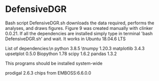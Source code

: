 # DefensiveDGR
Bash script DefensiveDGR.sh downloads the data required, performs the analyses, and draws figures. Figure 9 was created manually with clinker 0.0.21. If all the dependencies are installed simply type in terminal 'bash DefensiveDGR.sh' and wait.
It works in Ubuntu 18.04.6 LTS

List of dependencies:\n
python 3.8.5
\tnumpy 1.20.3
  matplotlib 3.4.3
  upsetplot 0.5.0
  Biopython 1.78
  scipy 1.6.2
  pandas 1.3.2

This programs should be installed system-wide

prodigal 2.6.3
chips from EMBOSS:6.6.0.0
